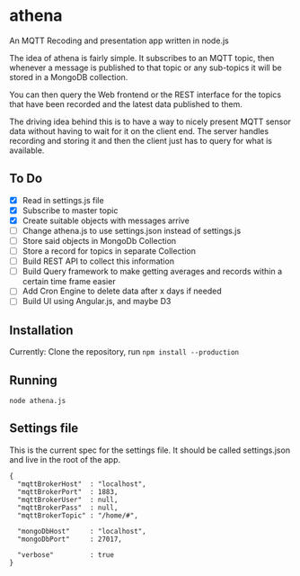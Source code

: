 athena
======

An MQTT Recoding and presentation app written in node.js

The idea of athena is fairly simple. It subscribes to an MQTT topic,
then whenever a message is published to that topic or any sub-topics
it will be stored in a MongoDB collection.

You can then query the Web frontend or the REST interface for the topics
that have been recorded and the latest data published to them.

The driving idea behind this is to have a way to nicely present MQTT
 sensor data without having to wait for it on the client end.
 The server handles
recording and storing it and then the client just has to query for
 what is available.

## To Do
- [x] Read in settings.js file
- [x] Subscribe to master topic
- [x] Create suitable objects with messages arrive
- [ ] Change athena.js to use settings.json instead of settings.js
- [ ] Store said objects in MongoDb Collection
- [ ] Store a record for topics in separate Collection
- [ ] Build REST API to collect this information
- [ ] Build Query framework to make getting averages and records within a certain time frame easier
- [ ] Add Cron Engine to delete data after x days if needed
- [ ] Build UI using Angular.js, and maybe D3

## Installation

Currently: Clone the repository, run `npm install --production`

## Running

`node athena.js`

## Settings file
This is the current spec for the settings file. It should be called settings.json and live in the root of the app.

```
{
  "mqttBrokerHost"  : "localhost",
  "mqttBrokerPort"  : 1883,
  "mqttBrokerUser"  : null,
  "mqttBrokerPass"  : null,
  "mqttBrokerTopic" : "/home/#",

  "mongoDbHost"     : "localhost",
  "mongoDbPort"     : 27017,

  "verbose"         : true
}

```
